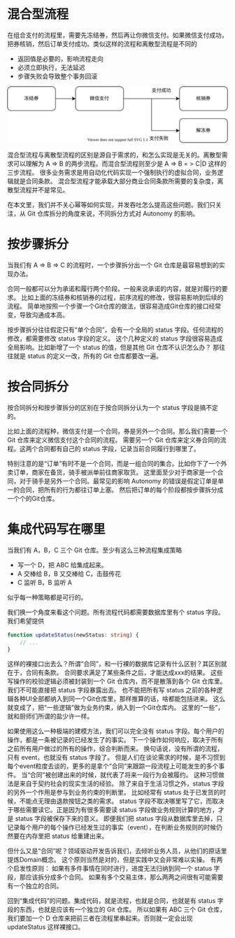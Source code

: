 # 混合型流程

在组合支付的流程里，需要先冻结券，然后再让你微信支付。如果微信支付成功，把券核销，然后订单支付成功。类似这样的流程和离散型流程是不同的

* 返回值是必要的，影响流程走向
* 必须立即执行，无法延迟
* 步骤失败会导致整个事务回滚

![mixed-process](./mixed-process.drawio.svg)

混合型流程与离散型流程的区别是源自于需求的，和怎么实现是无关的。离散型需求可以理解为 A => B 的两步流程。而混合型流程则至少是 A => B = > C|D 这样的三步流程。
很多业务需求是用自动化代码实现一个强制执行的虚拟合同，业务逻辑就是合同条款。
混合型流程才能承载大部分商业合同条款所需要的复杂度，离散型流程并不是常见。

在本文里，我们并不关心幂等如何实现，并发吞吐怎么提高这些问题。我们只关注，从 Git 仓库拆分的角度来说，不同拆分方式对 Autonomy 的影响。

# 按步骤拆分

当我们有 A => B => C 的流程时，一个步骤拆分出一个 Git 仓库是最容易想到的实现办法。

合同一般都可以分为承诺和履行两个阶段。一般来说承诺的内容，就是对履行的要求。
比如上面的冻结券和核销券的过程，前序流程的修改，很容易影响到后续的流程。
简单地按照一个步骤一个Git仓库的做法，很容易造成Git仓库的接口经常变，导致沟通成本高。

按步骤拆分往往假定只有“单个合同”，会有一个全局的 status 字段。任何流程的修改，都需要修改 status 字段的定义。
这个几种定义的 status 字段很容易造成全局影响。比如新增了一个 status 的值，但是其他 Git 仓库不认识怎么办？
那往往就是 status 的定义一改，所有的 Git 仓库都要改一遍。

# 按合同拆分

按合同拆分和按步骤拆分的区别在于按合同拆分认为一个 status 字段是搞不定的。

比如上面的流程种，微信支付是一个合同，券是另外一个合同。那么我们需要一个 Git 仓库来定义微信支付这个合同的流程。
需要另一个 Git 仓库来定义券合同的流程。这两个合同都有自己的 status 字段，记录当前合同履行到哪里了。

特别注意的是“订单”有时不是一个合同，而是一组合同的集合。比如你下了一个外卖订单，商家在备货，骑手被派单前往商家取货。
这里面至少对于商家是一个合同，对于骑手是另外一个合同。最常见的影响 Autonomy 的错误是假定订单是单一的合同，把所有的行为都往订单上塞。
然后把订单的每个阶段都按步骤拆分成一个个的Git仓库。

# 集成代码写在哪里

当我们有 A，B，C 三个 Git 仓库。至少有这么三种流程集成策略

* 写一个 D，把 ABC 给集成起来。
* A 交棒给 B，B 又交棒给 C，击鼓传花
* C 监听 B，B 监听 A

似乎每一种策略都是可行的。

我们换一个角度来看这个问题。所有流程代码都需要数据库里有个 status 字段。我们希望提供

```ts
function updateStatus(newStatus: string) {
    // ...
}
```

这样的裸接口出去么？所谓“合同”，和一行裸的数据库记录有什么区别？其区别就在于，合同有条款。
合同要求满足了某些条件之后，才能达成xxx的结果。
这些写操作的校验逻辑必须被封装到一个 Git 仓库内，而不是散落到各个 Git 仓库里。
我们不可能直接把 status 字段暴露出去。
也不能把所有写 status 之前的各种逻辑各种UI全部都纳入到同一个Git仓库里，那样推算的话，啥都能包括进来。
这么就变成了，把“一些逻辑”做为业务约束，纳入到一个Git仓库内。
这里的“一些”，就和厨师们所谓的盐少许一样。

如果使用这么一种极端的建模方法，我们可以完全没有 status 字段。每个用户的操作，都是一条被记录的已经发生了的事实。
下一个操作如何响应，取决于所有之前所有用户做过的所有的操作，综合判断而来。
换句话说，没有所谓的流程，只有 event，也就没有 status 字段了。
但是人们在谈论需求的时候，是不习惯到每个event粒度去谈的，更多的是拿个“合同”来跟踪一段流程上可能发生的多个事件。
当“合同”被创建出来的时候，就代表了将来一段行为会被履约。
这种习惯做法是来自于契约社会的现实生活的经验。
除了来自于生活习惯之外，status 字段的另外一个作用是参与到业务约束的判断里。
比如经常有 status 处于已发货的时候，不能点无理由退款按钮之类的需求。
status 字段不取决哪里写了它，而取决于哪些需要读它。正是因为有很多需要读 status 字段做业务规则计算的地方，才是 status 字段被保存下来的意义。
即便我们把 status 字段从数据库里去掉，只记录每个用户的每个操作已经发生过的事实（event），在判断业务规则的时候仍然要在内存里把 status 给重建出来。

但什么又是“合同”呢？领域驱动开发告诉我们，去倾听业务人员，从他们的原话里提炼Domain概念。
这个原则当然是对的，但是实践中又会非常难以实操。
有两个启发性原则：
如果有多件事情在同时进行，进度无法归纳到同一个 status 字段，那应该拆分成多个合同。
如果有多个交易主体，那么两两之间很有可能需要有一个独立的合同。

回到“集成代码”的问题。集成代码，就是流程，也就是合同，也就是有 status 字段的东西，也就是应该有一个独立的 Git 仓库。
所以如果有 ABC 三个 Git 仓库，我们要加一个 D 仓库来把前三者在流程里串起来。否则就一定会出现 updateStatus 这样裸接口。